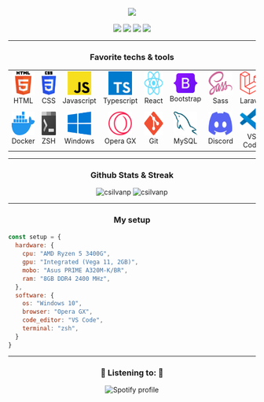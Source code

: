 <p align="center">
   
<img src="https://readme-typing-svg.herokuapp.com?font=Jetbrains+Mono&color=%23FDB927&size=26&center=true&vCenter=true&width=650&lines=Hi%2C+I'm+Cau%C3%A3+Silva!;Front-End+developer;Computer+Science+student"/>
   
</p>

<p align="center">
   <a href="https://www.linkedin.com/in/cauã-v-silva/"><img src="https://img.shields.io/badge/-Cauã%20Silva-0077B5?style=for-the-badge&logo=Linkedin&logoColor=white"/></a>
   <a href="mailto:csilvanp@gmail.com"><img src="https://img.shields.io/badge/-csilvanp@gmail.com-D14836?style=for-the-badge&logo=Gmail&logoColor=white"/></a>
   <a href="https://instagram.com/cauavsilva"><img src="https://img.shields.io/badge/-@cauavsilva-E4405F?style=for-the-badge&logo=Instagram&logoColor=white"/></a>
   <a href="https://www.facebook.com/profile.php?id=100028612230071&viewas=100000686899395"><img src="https://img.shields.io/badge/-Cauã%20Silva-1877F2?style=for-the-badge&logo=Facebook&logoColor=white"/></a>
</p>
<hr/>

<h3 align="center">Favorite techs & tools</h3>
  <table align="center">
  <tr>
    <td align="center" width="96">
      <img src="./img/html.svg" width="48" height="48" alt="HTML" />
      <br>HTML
    </td>
    <td align="center" width="96">
      <img src="./img/css.svg" width="48" height="48" alt="CSS" />
      <br>CSS
    </td>
    <td align="center" width="96">
      <img src="./img/javascript.svg" width="48" height="48" alt="Javascript" />
      <br>Javascript
    </td>
    <td align="center" width="96">
      <img src="./img/typescript.svg" width="48" height="48" alt="Typescript" />
      <br>Typescript
    </td>
    <td align="center" width="96">
        <img src="./img/react.svg" width="48" height="48" alt="React" />
      <br>React
    </td>
    <td align="center" width="96">
        <img src="./img/bootstrap.svg" width="48" height="40" alt="Bootstrap" />
      <br>Bootstrap
    </td>
    <td align="center" width="96">
        <img src="./img/sass.svg" width="48" height="48" alt="Sass" />
      <br>Sass
    </td>
    <td align="center" width="96">
        <img src="./img/laravel.svg" width="48" height="48" alt="Laravel" />
      <br>Laravel
    </td>
    <td align="center" width="96">
        <img src="./img/php.svg" width="48" height="48" alt="PHP" />
      <br>PHP
    </td>
  </tr>
  <tr>
    <td align="center" width="96"> 
        <img src="./img/docker.svg" width="48" height="48" alt="Docker" />
      <br>Docker
    </td>
    <td align="center" width="96">
        <img src="./img/zsh.svg" width="48" height="48" alt="ZSH" />
      <br>ZSH
    </td>
    <td align="center"  width="96">
        <img src="./img/windows.svg" width="48" height="48" alt="Windows" />
      <br>Windows
    </td>
    <td align="center"  width="96">
        <img src="./img/opera-gx.svg" width="48" height="48" alt="Opera GX" />
      <br>Opera GX
    </td>
    <td align="center" width="96">
        <img src="./img/git.svg" width="48" height="48" alt="Git" />
      <br>Git
    </td>
    <td align="center"  width="96">
        <img src="./img/mysql.svg" width="48" height="48" alt="MySQL" />
      <br>MySQL
    </td>
    <td align="center" width="96">
        <img src="./img/discord.svg" width="48" height="48" alt="Discord" />
      <br>Discord
    </td>
    <td align="center" width="96">
        <img src="./img/vs-code.svg" width="48" height="48" alt="VS Code" />
      <br>VS Code
    </td>
    <td align="center" width="96">
        <img src="./img/wordpress.svg" width="48" height="48" alt="Wordpress" />
      <br>Wordpress
    </td>
  </tr>
</table>
<hr/>

<h3 align="center">Github Stats & Streak</h3>

<p align="center"> 
  <img src="https://github-readme-stats-csilvanp.vercel.app/api?username=csilvanp&count_private=true&show_icons=true&theme=dracula" alt="csilvanp" width="400"/> 
  <img src="https://github-readme-stats-csilvanp.vercel.app/api/top-langs/?username=csilvanp&&langs_count=8&layout=compact&theme=dracula" alt="csilvanp" height="157"/>   
</p>
<hr/>
<h3 align="center">My setup</h3>

  ```js
  const setup = {
    hardware: {
      cpu: "AMD Ryzen 5 3400G",
      gpu: "Integrated (Vega 11, 2GB)",
      mobo: "Asus PRIME A320M-K/BR",
      ram: "8GB DDR4 2400 MHz", 
    },
    software: {
      os: "Windows 10",
      browser: "Opera GX",
      code_editor: "VS Code",
      terminal: "zsh",
    }
  }
  ```
  
<hr/>
<h3 align="center">🎵 Listening to: 🎵</h3>
<p align="center">  
   <img src="https://readme-spotify-status-sooty.vercel.app/api/run-spotify-status" alt="Spotify profile" width="400"/>
<p/>



